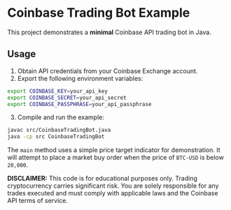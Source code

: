 # Coinbase Trading Bot Example

This project demonstrates a **minimal** Coinbase API trading bot in Java.

## Usage

1. Obtain API credentials from your Coinbase Exchange account.
2. Export the following environment variables:

```bash
export COINBASE_KEY=your_api_key
export COINBASE_SECRET=your_api_secret
export COINBASE_PASSPHRASE=your_api_passphrase
```

3. Compile and run the example:

```bash
javac src/CoinbaseTradingBot.java
java -cp src CoinbaseTradingBot
```

The `main` method uses a simple price target indicator for demonstration. It will attempt to place a market buy order when the price of `BTC-USD` is below `20,000`.

**DISCLAIMER:** This code is for educational purposes only. Trading cryptocurrency carries significant risk. You are solely responsible for any trades executed and must comply with applicable laws and the Coinbase API terms of service.
